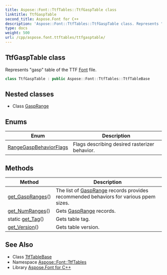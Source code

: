 ```yaml
---
title: Aspose::Font::TtfTables::TtfGaspTable class
linktitle: TtfGaspTable
second_title: Aspose.Font for C++
description: 'Aspose::Font::TtfTables::TtfGaspTable class. Represents "gasp" table of the TTF Font file in C++.'
type: docs
weight: 500
url: /cpp/aspose.font.ttftables/ttfgasptable/
---
```

## TtfGaspTable class


Represents "gasp" table of the TTF [Font](../../aspose.font/font/) file.

```cpp
class TtfGaspTable : public Aspose::Font::TtfTables::TtfTableBase
```

## Nested classes

* Class [GaspRange](./gasprange/)
## Enums

| Enum | Description |
| --- | --- |
| [RangeGaspBehaviorFlags](./rangegaspbehaviorflags/) | Flags describing desired rasterizer behavior. |
## Methods

| Method | Description |
| --- | --- |
| [get_GaspRanges](./get_gaspranges/)() | The list of [GaspRange](./gasprange/) records provides recommended behaviors for various ppem sizes. |
| [get_NumRanges](./get_numranges/)() | Gets [GaspRange](./gasprange/) records. |
| static [get_Tag](./get_tag/)() | Gets table tag. |
| [get_Version](./get_version/)() | Gets table version. |
## See Also

* Class [TtfTableBase](../ttftablebase/)
* Namespace [Aspose::Font::TtfTables](../)
* Library [Aspose.Font for C++](../../)
